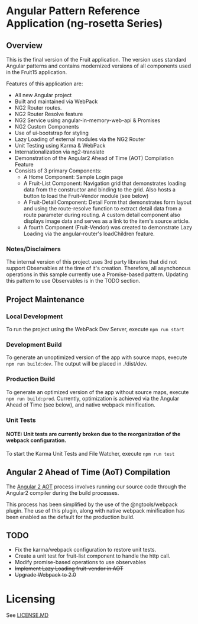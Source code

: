 # Angular Pattern Reference Application (ng-rosetta Series)

## Overview
This is the final version of the Fruit application. The version uses standard Angular patterns and contains modernized versions of all components used in the Fruit15 application.

Features of this application are:
* All new Angular project
* Built and maintained via WebPack
* NG2 Router routes.
* NG2 Router Resolve feature
* NG2 Service using angular-in-memory-web-api & Promises
* NG2 Custom Components
* Use of ui-bootstrap for styling
* Lazy Loading of external modules via the NG2 Router
* Unit Testing using Karma & WebPack
* Internationalization via ng2-translate
* Demonstration of the Angular2 Ahead of Time (AOT) Compilation Feature
* Consists of 3 primary Components:
    * A Home Component: Sample Login page
    * A Fruit-List Component: Navigation grid that demonstrates loading data from the constructor and binding to the grid. Also hosts a button to load the Fruit-Vendor module (see below)
    * A Fruit-Detail Component: Detail Form that demonstrates form layout and using the route-resolve function to extract detail data from a route parameter during routing. A custom detail component also displays image data and serves as a link to the item's source article.
    * A fourth Component (Fruit-Vendor) was created to demonstrate Lazy Loading via the angular-router's loadChildren feature.

### Notes/Disclaimers
The internal version of this project uses 3rd party libraries that did not support Observables at the time of it's creation. Therefore, all asynchonous operations in this sample currently use a Promise-based pattern. Updating this pattern to use Observables is in the TODO section.

## Project Maintenance
### Local Development
To run the project using the WebPack Dev Server, execute `npm run start`

### Development Build
To generate an unoptimized version of the app with source maps, execute `npm run build:dev`. The output will be placed in ./dist/dev.

### Production Build
To generate an optimized version of the app without source maps, execute `npm run build:prod`. Currently, optimization is achieved via the Angular Ahead of Time (see below), and native webpack minification.

### Unit Tests
#### NOTE: Unit tests are currently broken due to the reorganization of the webpack configuration.
To start the Karma Unit Tests and File Watcher, execute `npm run test`

## Angular 2 Ahead of Time (AoT) Compilation
The [Angular 2 AOT](https://angular.io/docs/ts/latest/cookbook/aot-compiler.html) process involves running our source code through the Angular2 compiler during the build processes.

This process has been simplified by the use of the @ngtools/webpack plugin. The use of this plugin, along with native webpack minification has been enabled as the default for the production build.

## TODO
* Fix the karma/webpack configuration to restore unit tests.
* Create a unit test for fruit-list component to handle the http call.
* Modify promise-based operations to use observables
* ~~Implement Lazy Loading fruit-vendor in AOT~~
* ~~Upgrade Webpack to 2.0~~

# Licensing
See [LICENSE.MD](./LICENSE.MD)